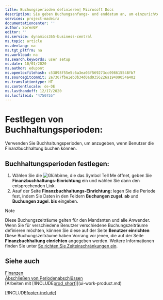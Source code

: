 ```yaml
---
title: Buchungsperioden definieren| Microsoft Docs
description: Sie geben Buchungsanfangs- und enddatum an, um einzurichten, wenn Benutzer die Finanzbuchhaltung buchen können.
services: project-madeira
documentationcenter: ''
author: SorenGP
editor: ''
ms.service: dynamics365-business-central
ms.topic: article
ms.devlang: na
ms.tgt_pltfrm: na
ms.workload: na
ms.search.keywords: user setup
ms.date: 10/01/2020
ms.author: edupont
ms.openlocfilehash: c53898f55e5c6a3ea03f569273cc098615548fb7
ms.sourcegitcommit: 2e7307fbe1eb3b34d0ad9356226a19409054a402
ms.translationtype: HT
ms.contentlocale: de-DE
ms.lasthandoff: 12/17/2020
ms.locfileid: "4750755"
---
```

# <a name="specify-posting-periods"></a>Festlegen von Buchhaltungsperioden:
Verwenden Sie Buchhaltungsperioden, um anzugeben, wenn Benutzer die Finanzbuchhaltung buchen können.  

## <a name="to-specify-posting-periods"></a>Buchhaltungsperioden festlegen:
1. Wählen Sie die ![Glühbirne, die das Symbol Tell Me öffnet](media/ui-search/search_small.png "Was möchten Sie tun?"), geben Sie **Finanzbuchhaltungs-Einrichtung** ein und wählen Sie dann den entsprechenden Link.  
2. Aauf der Seite **Finanzbuchhaltungs-Einrichtung:** legen Sie die Periode fest, indem Sie Daten in den Feldern **Buchungen zugel. ab** und **Buchungen zugel. bis** eingeben.  

> [!NOTE]  
>   Diese Buchungszeiträume gelten für den Mandanten und alle Anwender. Wenn Sie für verschiedene Benutzer verschiedene Buchungszeiträume definieren möchten, können Sie diese auf der Seite **Benutzer einrichten** Diese Buchungszeiträume haben Vorrang vor jenen, die auf der Seite **Finanzbuchhaltung einrichten** angegeben werden. Weitere Informationen finden Sie unter [So richten Sie Zeiteinschränkungen ein](ui-define-granular-permissions.md#to-set-up-user-time-constraints).

## <a name="see-also"></a>Siehe auch
[Finanzen](finance.md)  
[Abschließen von Periodenabschlüssen](year-how-complete-period-end-processes.md)  
[Arbeiten mit [!INCLUDE[prod_short](includes/prod_short.md)]](ui-work-product.md)


[!INCLUDE[footer-include](includes/footer-banner.md)]